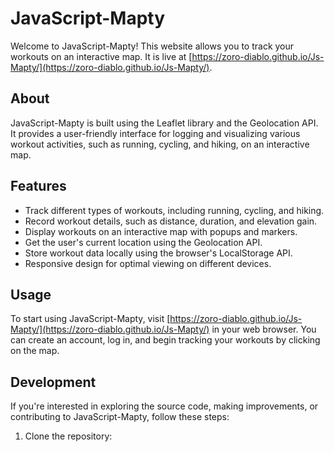 # JavaScript-Mapty

Welcome to JavaScript-Mapty! This website allows you to track your workouts on an interactive map. It is live at [https://zoro-diablo.github.io/Js-Mapty/](https://zoro-diablo.github.io/Js-Mapty/).

## About

JavaScript-Mapty is built using the Leaflet library and the Geolocation API. It provides a user-friendly interface for logging and visualizing various workout activities, such as running, cycling, and hiking, on an interactive map.

## Features

- Track different types of workouts, including running, cycling, and hiking.
- Record workout details, such as distance, duration, and elevation gain.
- Display workouts on an interactive map with popups and markers.
- Get the user's current location using the Geolocation API.
- Store workout data locally using the browser's LocalStorage API.
- Responsive design for optimal viewing on different devices.

## Usage

To start using JavaScript-Mapty, visit [https://zoro-diablo.github.io/Js-Mapty/](https://zoro-diablo.github.io/Js-Mapty/) in your web browser. You can create an account, log in, and begin tracking your workouts by clicking on the map.

## Development

If you're interested in exploring the source code, making improvements, or contributing to JavaScript-Mapty, follow these steps:

1. Clone the repository:
